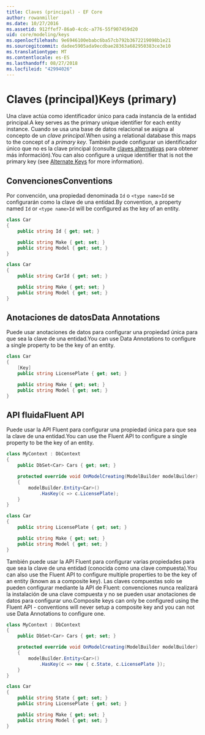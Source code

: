 ```yaml
---
title: Claves (principal) - EF Core
author: rowanmiller
ms.date: 10/27/2016
ms.assetid: 912ffef7-86a0-4cdc-a776-55f907459d20
uid: core/modeling/keys
ms.openlocfilehash: 9e6946100ebabc6ba57cb792b3672219098b1e21
ms.sourcegitcommit: dadee5905ada9ecdbae28363a682950383ce3e10
ms.translationtype: MT
ms.contentlocale: es-ES
ms.lasthandoff: 08/27/2018
ms.locfileid: "42994026"
---
```

# <a name="keys-primary"></a><span data-ttu-id="ffc57-102">Claves (principal)</span><span class="sxs-lookup"><span data-stu-id="ffc57-102">Keys (primary)</span></span>

<span data-ttu-id="ffc57-103">Una clave actúa como identificador único para cada instancia de la entidad principal.</span><span class="sxs-lookup"><span data-stu-id="ffc57-103">A key serves as the primary unique identifier for each entity instance.</span></span> <span data-ttu-id="ffc57-104">Cuando se usa una base de datos relacional se asigna al concepto de un *clave principal*.</span><span class="sxs-lookup"><span data-stu-id="ffc57-104">When using a relational database this maps to the concept of a *primary key*.</span></span> <span data-ttu-id="ffc57-105">También puede configurar un identificador único que no es la clave principal (consulte [claves alternativas](alternate-keys.md) para obtener más información).</span><span class="sxs-lookup"><span data-stu-id="ffc57-105">You can also configure a unique identifier that is not the primary key (see [Alternate Keys](alternate-keys.md) for more information).</span></span>

## <a name="conventions"></a><span data-ttu-id="ffc57-106">Convenciones</span><span class="sxs-lookup"><span data-stu-id="ffc57-106">Conventions</span></span>

<span data-ttu-id="ffc57-107">Por convención, una propiedad denominada `Id` o `<type name>Id` se configurarán como la clave de una entidad.</span><span class="sxs-lookup"><span data-stu-id="ffc57-107">By convention, a property named `Id` or `<type name>Id` will be configured as the key of an entity.</span></span>

<!-- [!code-csharp[Main](samples/core/Modeling/Conventions/Samples/KeyId.cs?highlight=3)] -->
``` csharp
class Car
{
    public string Id { get; set; }

    public string Make { get; set; }
    public string Model { get; set; }
}
```

<!-- [!code-csharp[Main](samples/core/Modeling/Conventions/Samples/KeyTypeNameId.cs?highlight=3)] -->
``` csharp
class Car
{
    public string CarId { get; set; }

    public string Make { get; set; }
    public string Model { get; set; }
}
```

## <a name="data-annotations"></a><span data-ttu-id="ffc57-108">Anotaciones de datos</span><span class="sxs-lookup"><span data-stu-id="ffc57-108">Data Annotations</span></span>

<span data-ttu-id="ffc57-109">Puede usar anotaciones de datos para configurar una propiedad única para que sea la clave de una entidad.</span><span class="sxs-lookup"><span data-stu-id="ffc57-109">You can use Data Annotations to configure a single property to be the key of an entity.</span></span>

<!-- [!code-csharp[Main](samples/core/Modeling/DataAnnotations/Samples/KeySingle.cs?highlight=3,4)] -->
``` csharp
class Car
{
    [Key]
    public string LicensePlate { get; set; }

    public string Make { get; set; }
    public string Model { get; set; }
}
```

## <a name="fluent-api"></a><span data-ttu-id="ffc57-110">API fluida</span><span class="sxs-lookup"><span data-stu-id="ffc57-110">Fluent API</span></span>

<span data-ttu-id="ffc57-111">Puede usar la API Fluent para configurar una propiedad única para que sea la clave de una entidad.</span><span class="sxs-lookup"><span data-stu-id="ffc57-111">You can use the Fluent API to configure a single property to be the key of an entity.</span></span>

<!-- [!code-csharp[Main](samples/core/Modeling/FluentAPI/Samples/KeySingle.cs?highlight=7,8)] -->
``` csharp
class MyContext : DbContext
{
    public DbSet<Car> Cars { get; set; }

    protected override void OnModelCreating(ModelBuilder modelBuilder)
    {
        modelBuilder.Entity<Car>()
            .HasKey(c => c.LicensePlate);
    }
}

class Car
{
    public string LicensePlate { get; set; }

    public string Make { get; set; }
    public string Model { get; set; }
}
```

<span data-ttu-id="ffc57-112">También puede usar la API Fluent para configurar varias propiedades para que sea la clave de una entidad (conocida como una clave compuesta).</span><span class="sxs-lookup"><span data-stu-id="ffc57-112">You can also use the Fluent API to configure multiple properties to be the key of an entity (known as a composite key).</span></span> <span data-ttu-id="ffc57-113">Las claves compuestas solo se pueden configurar mediante la API de Fluent: convenciones nunca realizará la instalación de una clave compuesta y no se pueden usar anotaciones de datos para configurar uno.</span><span class="sxs-lookup"><span data-stu-id="ffc57-113">Composite keys can only be configured using the Fluent API - conventions will never setup a composite key and you can not use Data Annotations to configure one.</span></span>

<!-- [!code-csharp[Main](samples/core/Modeling/FluentAPI/Samples/KeyComposite.cs?highlight=7,8)] -->
``` csharp
class MyContext : DbContext
{
    public DbSet<Car> Cars { get; set; }

    protected override void OnModelCreating(ModelBuilder modelBuilder)
    {
        modelBuilder.Entity<Car>()
            .HasKey(c => new { c.State, c.LicensePlate });
    }
}

class Car
{
    public string State { get; set; }
    public string LicensePlate { get; set; }

    public string Make { get; set; }
    public string Model { get; set; }
}
```
